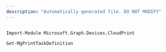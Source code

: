 ```yaml
---
description: "Automatically generated file. DO NOT MODIFY"
---
```


```powershellv1

Import-Module Microsoft.Graph.Devices.CloudPrint

Get-MgPrintTaskDefinition

```